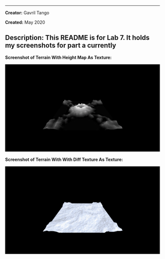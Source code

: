 -------
**Creator:** Gavril Tango

**Created:** May 2020

**Description:** This README is for Lab 7. It holds my screenshots for part a currently
-------

**Screenshot of Terrain With Height Map As Texture:**

![](part2ASC.png)

**Screenshot of Terrain With With Diff Texture As Texture:**

![](part2ASC2.png)
